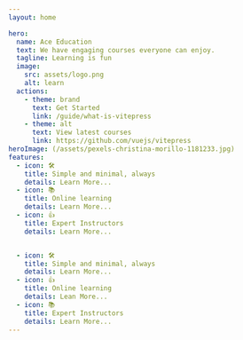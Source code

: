 ```yaml
---
layout: home

hero:
  name: Ace Education
  text: We have engaging courses everyone can enjoy.
  tagline: Learning is fun
  image:
    src: assets/logo.png
    alt: learn
  actions:
    - theme: brand
      text: Get Started
      link: /guide/what-is-vitepress
    - theme: alt
      text: View latest courses
      link: https://github.com/vuejs/vitepress
heroImage: (/assets/pexels-christina-morillo-1181233.jpg)
features:
  - icon: 🛠️
    title: Simple and minimal, always
    details: Learn More...
  - icon: 📚
    title: Online learning
    details: Learn More...
  - icon: 👍
    title: Expert Instructors
    details: Learn More...


  - icon: 🛠️
    title: Simple and minimal, always
    details: Learn More...
  - icon: 👍
    title: Online learning
    details: Lean More...
  - icon: 📚
    title: Expert Instructors
    details: Learn More...
---
```





  <!-- ![An image](/assets/pexels-christina-morillo-1181233.jpg)  -->

 <!-- <img src="https://www.pexels.com/photo/three-woman-in-front-of-laptop-computer-1181233/" width="1070"     height="230"> -->

